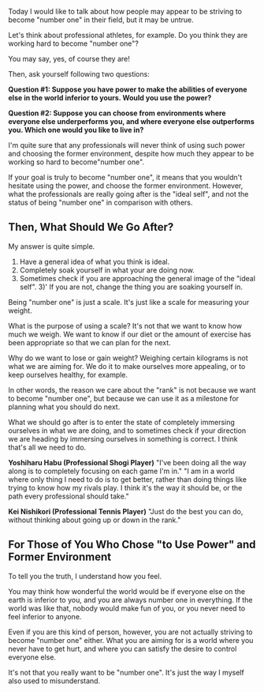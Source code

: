 
<!-- Never Aim For Becoming "Number One"
~ What We Really Should Go After ~ -->

Today I would like to talk about how people may appear to be striving to become "number one" in their field, but it may be untrue.

Let's think about professional athletes, for example.
Do you think they are working hard to become "number one"?

You may say, yes, of course they are! 

Then, ask yourself following two questions:

**Question #1: Suppose you have power to make the abilities of everyone else in the world inferior to yours. Would you use the power?**

**Question #2: Suppose you can choose from environments where everyone else underperforms you, and where everyone else outperforms you. Which one would you like to live in?** 

I'm quite sure that any professionals will never think of using such power and choosing the former environment, despite how much they appear to be working so hard to become"number one". 

If your goal is truly to become "number one", it means that you wouldn't hesitate using the power, and choose the former environment.
However, what the professionals are really going after is the "ideal self", and not the status of being "number one" in comparison with others.


## Then, What Should We Go After?

My answer is quite simple.

1) Have a general idea of what you think is ideal.
2) Completely soak yourself in what your are doing now.
3) Sometimes check if you are approaching the general image of the "ideal self".
3)' If you are not, change the thing you are soaking yourself in.

Being "number one" is just a scale.
It's just like a scale for measuring your weight.

What is the purpose of using a scale?
It's not that we want to know how much we weigh.
We want to know if our diet or the amount of exercise has been appropriate so that we can plan for the next.

Why do we want to lose or gain weight?
Weighing certain kilograms is not what we are aiming for.
We do it to make ourselves more appealing, or to keep ourselves healthy, for example.

In other words, the reason we care about the "rank" is not because we want to become "number one", but because we can use it as a milestone for planning what you should do next.

What we should go after is to enter the state of completely immersing ourselves in what we are doing, and to sometimes check if your direction we are heading by immersing ourselves in something is correct.
I think that's all we need to do.

**Yoshiharu Habu (Professional Shogi Player)**
"I've been doing all the way along is to completely focusing on each game I'm in."
"I am in a world where only thing I need to do is to get better, rather than doing things like trying to know how my rivals play. I think it's the way it should be, or the path every professional should take."

**Kei Nishikori (Professional Tennis Player)**
"Just do the best you can do, without thinking about going up or down in the rank."


## For Those of You Who Chose "to Use Power" and Former Environment

To tell you the truth, I understand how you feel.

You may think how wonderful the world would be if everyone else on the earth is inferior to you, and you are always number one in everything.
If the world was like that, nobody would make fun of you, or you never need to feel inferior to anyone.

Even if you are this kind of person, however, you are not actually striving to become "number one" either.
What you are aiming for is a world where you never have to get hurt, and where you can satisfy the desire to control everyone else.

It's not that you really want to be "number one".
It's just the way I myself also used to misunderstand.
